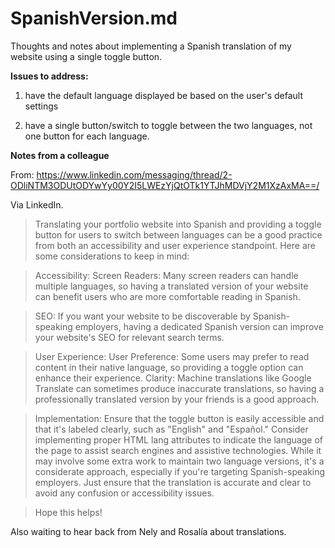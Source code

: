 # SpanishVersion.md

Thoughts and notes about implementing a Spanish translation of my website using a single toggle button.

**Issues to address:**

1. have the default language displayed be based on the user's default settings

2. have a single button/switch to toggle between the two languages, not one button for each language.

**Notes from a colleague**

From: https://www.linkedin.com/messaging/thread/2-ODliNTM3ODUtODYwYy00Y2I5LWEzYjQtOTk1YTJhMDVjY2M1XzAxMA==/

Via LinkedIn.

> Translating your portfolio website into Spanish and providing a toggle button for users to switch between languages can be a good practice from both an accessibility and user experience standpoint.
> Here are some considerations to keep in mind:

> Accessibility:
> Screen Readers: Many screen readers can handle multiple languages, so having a translated version of your website can benefit users who are more comfortable reading in Spanish.

> SEO:
> If you want your website to be discoverable by Spanish-speaking employers, having a dedicated Spanish version can improve your website's SEO for relevant search terms.

> User Experience:
> User Preference: Some users may prefer to read content in their native language, so providing a toggle option can enhance their experience.
> Clarity: Machine translations like Google Translate can sometimes produce inaccurate translations, so having a professionally translated version by your friends is a good approach.

> Implementation:
> Ensure that the toggle button is easily accessible and that it's labeled clearly, such as "English" and "Español."
> Consider implementing proper HTML lang attributes to indicate the language of the page to assist search engines and assistive technologies.
> While it may involve some extra work to maintain two language versions, it's a considerate approach, especially if you're targeting Spanish-speaking employers. Just ensure that the translation is accurate and clear to avoid any confusion or accessibility issues.

> Hope this helps!

Also waiting to hear back from Nely and Rosalía about translations.
